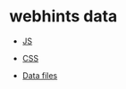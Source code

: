 # webhints data

- [JS](https://bndby.github.io/webhints_data_ru/js.json)
- [CSS](https://bndby.github.io/webhints_data_ru/css.json)

- [Data files](https://bndby.github.io/webhints_data_ru/)
